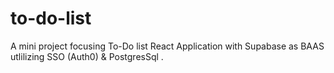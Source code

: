 ﻿# to-do-list
A mini project focusing To-Do list React Application with Supabase as BAAS utlilizing SSO (Auth0) & PostgresSql .
